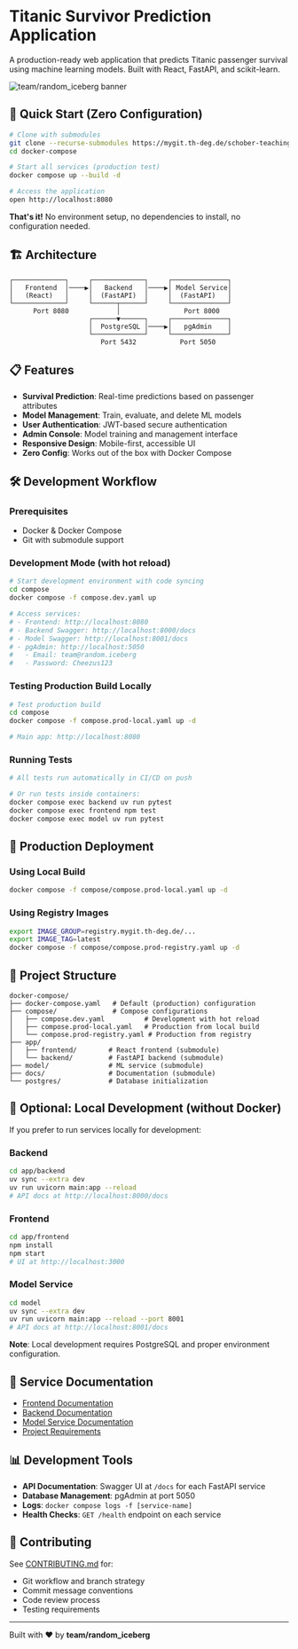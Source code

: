 # Titanic Survivor Prediction Application

A production-ready web application that predicts Titanic passenger survival using machine learning models. Built with React, FastAPI, and scikit-learn.

![team/random_iceberg banner](./docs/random_iceberg.png)

## 🚀 Quick Start (Zero Configuration)

```bash
# Clone with submodules
git clone --recurse-submodules https://mygit.th-deg.de/schober-teaching/student-projects/ain-23-software-engineering/ss-25/Random_Iceberg/docker-compose.git
cd docker-compose

# Start all services (production test)
docker compose up --build -d

# Access the application
open http://localhost:8080
```

**That's it!** No environment setup, no dependencies to install, no configuration needed.

## 🏗️ Architecture

```
┌─────────────┐     ┌─────────────┐     ┌──────────────┐
│   Frontend  │────▶│   Backend   │────▶│ Model Service│
│   (React)   │     │  (FastAPI)  │     │  (FastAPI)   │
└─────────────┘     └──────┬──────┘     └──────────────┘
      Port 8080            │                Port 8000
                    ┌──────▼──────┐     ┌──────────────┐
                    │  PostgreSQL │────▶│   pgAdmin    │
                    └─────────────┘     └──────────────┘
                       Port 5432           Port 5050
```

## 📋 Features

- **Survival Prediction**: Real-time predictions based on passenger attributes
- **Model Management**: Train, evaluate, and delete ML models
- **User Authentication**: JWT-based secure authentication
- **Admin Console**: Model training and management interface
- **Responsive Design**: Mobile-first, accessible UI
- **Zero Config**: Works out of the box with Docker Compose

## 🛠️ Development Workflow

### Prerequisites
- Docker & Docker Compose
- Git with submodule support

### Development Mode (with hot reload)

```bash
# Start development environment with code syncing
cd compose
docker compose -f compose.dev.yaml up

# Access services:
# - Frontend: http://localhost:8080
# - Backend Swagger: http://localhost:8000/docs
# - Model Swagger: http://localhost:8001/docs
# - pgAdmin: http://localhost:5050
#   - Email: team@random.iceberg
#   - Password: Cheezus123
```

### Testing Production Build Locally

```bash
# Test production build
cd compose
docker compose -f compose.prod-local.yaml up -d

# Main app: http://localhost:8080
```

### Running Tests

```bash
# All tests run automatically in CI/CD on push

# Or run tests inside containers:
docker compose exec backend uv run pytest
docker compose exec frontend npm test
docker compose exec model uv run pytest
```

## 🚢 Production Deployment

### Using Local Build
```bash
docker compose -f compose/compose.prod-local.yaml up -d
```

### Using Registry Images
```bash
export IMAGE_GROUP=registry.mygit.th-deg.de/...
export IMAGE_TAG=latest
docker compose -f compose/compose.prod-registry.yaml up -d
```

## 📁 Project Structure

```
docker-compose/
├── docker-compose.yaml   # Default (production) configuration
├── compose/              # Compose configurations
│   ├── compose.dev.yaml          # Development with hot reload
│   ├── compose.prod-local.yaml   # Production from local build
│   └── compose.prod-registry.yaml # Production from registry
├── app/
│   ├── frontend/        # React frontend (submodule)
│   └── backend/         # FastAPI backend (submodule)
├── model/               # ML service (submodule)
├── docs/                # Documentation (submodule)
└── postgres/            # Database initialization
```

## 🔧 Optional: Local Development (without Docker)

If you prefer to run services locally for development:

### Backend
```bash
cd app/backend
uv sync --extra dev
uv run uvicorn main:app --reload
# API docs at http://localhost:8000/docs
```

### Frontend
```bash
cd app/frontend
npm install
npm start
# UI at http://localhost:3000
```

### Model Service
```bash
cd model
uv sync --extra dev
uv run uvicorn main:app --reload --port 8001
# API docs at http://localhost:8001/docs
```

**Note**: Local development requires PostgreSQL and proper environment configuration.

## 🔗 Service Documentation

- [Frontend Documentation](./app/frontend/README.md)
- [Backend Documentation](./app/backend/README.md)
- [Model Service Documentation](./model/README.md)
- [Project Requirements](./docs/Project-Requirements.md)

## 📊 Development Tools

- **API Documentation**: Swagger UI at `/docs` for each FastAPI service
- **Database Management**: pgAdmin at port 5050
- **Logs**: `docker compose logs -f [service-name]`
- **Health Checks**: `GET /health` endpoint on each service

## 🤝 Contributing

See [CONTRIBUTING.md](./CONTRIBUTING.md) for:
- Git workflow and branch strategy
- Commit message conventions
- Code review process
- Testing requirements

---

Built with ❤️ by **team/random_iceberg**